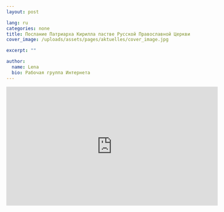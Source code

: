```yaml
---
layout: post

lang: ru
categories: none
title: Послание Патриарха Кирилла пастве Русской Православной Церкви
cover_image: /uploads/assets/pages/aktuelles/cover_image.jpg

excerpt: ""

author:
  name: Lena
  bio: Рабочая группа Интернета
---
```

<iframe width="560" height="315" src="https://www.youtube.com/embed/cgu38DJ6LuI" frameborder="0" allow="accelerometer; autoplay; encrypted-media; gyroscope; picture-in-picture" allowfullscreen></iframe>
